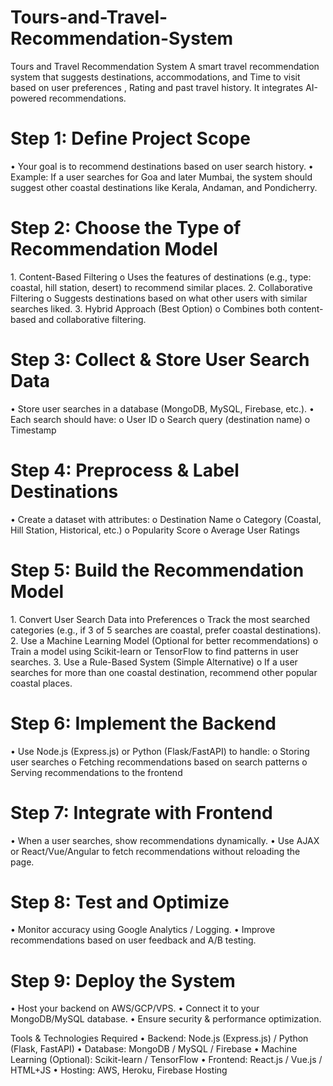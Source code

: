 # Tours-and-Travel-Recommendation-System
<p>Tours and Travel Recommendation System   A smart travel recommendation system that suggests destinations, accommodations, and Time to visit based on user preferences , Rating and past travel history. It integrates AI-powered recommendations.</p>
<h1>Step 1: Define Project Scope</h1>
•	Your goal is to recommend destinations based on user search history.
•	Example: If a user searches for Goa and later Mumbai, the system should suggest other coastal destinations like Kerala, Andaman, and Pondicherry.

<h1>Step 2: Choose the Type of Recommendation Model</h1>
1.	Content-Based Filtering 
o	Uses the features of destinations (e.g., type: coastal, hill station, desert) to recommend similar places.
2.	Collaborative Filtering 
o	Suggests destinations based on what other users with similar searches liked.
3.	Hybrid Approach (Best Option) 
o	Combines both content-based and collaborative filtering.

<h1>Step 3: Collect & Store User Search Data</h1>
•	Store user searches in a database (MongoDB, MySQL, Firebase, etc.).
•	Each search should have: 
o	User ID
o	Search query (destination name)
o	Timestamp

<h1>Step 4: Preprocess & Label Destinations</h1>
•	Create a dataset with attributes: 
o	Destination Name
o	Category (Coastal, Hill Station, Historical, etc.)
o	Popularity Score
o	Average User Ratings

<h1>Step 5: Build the Recommendation Model</h1>
1.	Convert User Search Data into Preferences
o	Track the most searched categories (e.g., if 3 of 5 searches are coastal, prefer coastal destinations).
2.	Use a Machine Learning Model (Optional for better recommendations)
o	Train a model using Scikit-learn or TensorFlow to find patterns in user searches.
3.	Use a Rule-Based System (Simple Alternative)
o	If a user searches for more than one coastal destination, recommend other popular coastal places.

<h1>Step 6: Implement the Backend</h1>
•	Use Node.js (Express.js) or Python (Flask/FastAPI) to handle: 
o	Storing user searches
o	Fetching recommendations based on search patterns
o	Serving recommendations to the frontend

<h1>Step 7: Integrate with Frontend</h1>
•	When a user searches, show recommendations dynamically.
•	Use AJAX or React/Vue/Angular to fetch recommendations without reloading the page.

<h1>Step 8: Test and Optimize</h1>
•	Monitor accuracy using Google Analytics / Logging.
•	Improve recommendations based on user feedback and A/B testing.

<h1>Step 9: Deploy the System</h1>
•	Host your backend on AWS/GCP/VPS.
•	Connect it to your MongoDB/MySQL database.
•	Ensure security & performance optimization.

Tools & Technologies Required
•	Backend: Node.js (Express.js) / Python (Flask, FastAPI)
•	Database: MongoDB / MySQL / Firebase
•	Machine Learning (Optional): Scikit-learn / TensorFlow
•	Frontend: React.js / Vue.js / HTML+JS
•	Hosting: AWS, Heroku, Firebase Hosting
